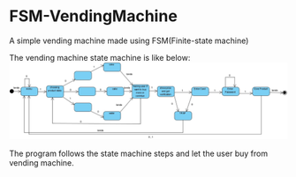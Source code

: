 # FSM-VendingMachine
A simple vending machine made using FSM(Finite-state machine)

The vending machine state machine is like below:
<img src="state_machine_diagram.jpg">

The program follows the state machine steps and let the user buy from vending machine.


